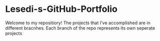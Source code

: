# Lesedi-s-GitHub-Portfolio
Welcome to my repositiory! The projects that I've accomplished are in different bracnhes. Each branch of the repo represents its own seperate projects
